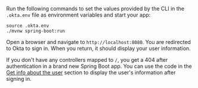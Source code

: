 Run the following commands to set the values provided by the CLI in the `.okta.env` file as environment variables and start your app:

```shell
source .okta.env
./mvnw spring-boot:run
```

Open a browser and navigate to `http://localhost:8080`. You are redirected to Okta to sign in. When you return, it should display your user information.

If you don't have any controllers mapped to `/`, you get a 404 after authentication in a brand new Spring Boot app. You can use the code in the [Get info about the user](#get-info-about-the-user) section to display the user's information after signing in.
